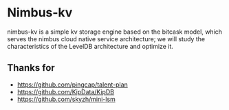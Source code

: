 # Nimbus-kv

nimbus-kv is a simple kv storage engine based on the bitcask model, which serves the nimbus cloud native service architecture; we will study the characteristics of the LevelDB architecture and optimize it.



## Thanks for 

- https://github.com/pingcap/talent-plan
- https://github.com/KipData/KipDB
- https://github.com/skyzh/mini-lsm

